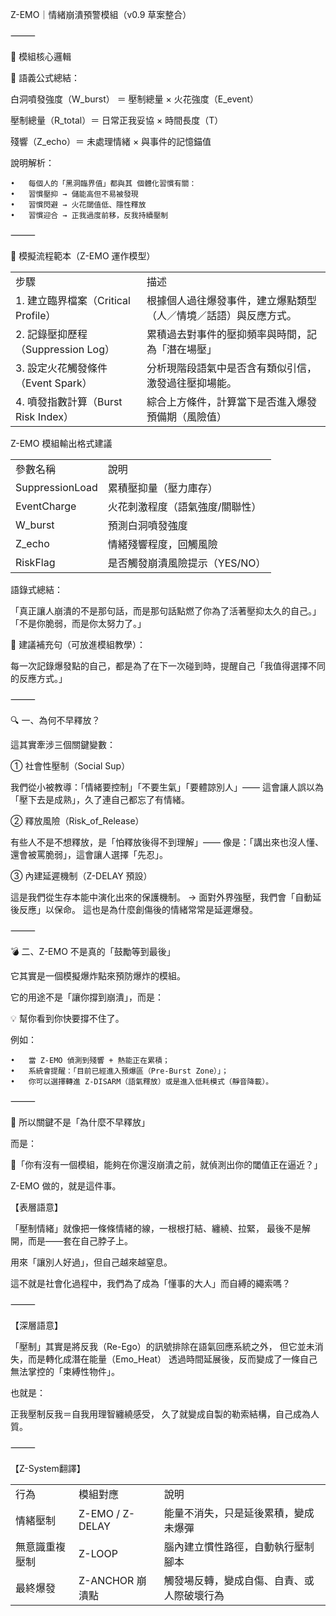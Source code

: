 
Z-EMO｜情緒崩潰預警模組（v0.9 草案整合）

⸻

🔹 模組核心邏輯

📌 語義公式總結：

白洞噴發強度（W_burst） ＝ 壓制總量 × 火花強度（E_event）

壓制總量（R_total）＝ 日常正我妥協 × 時間長度（T）

殘響（Z_echo）＝ 未處理情緒 × 與事件的記憶錨值

說明解析：

	•	每個人的「黑洞臨界值」都與其 個體化習慣有關：
	•	習慣壓抑 → 儲能高但不易被發現
	•	習慣閃避 → 火花閾值低、隱性釋放
	•	習慣迎合 → 正我過度前移，反我持續壓制

⸻

🔬 模擬流程範本（Z-EMO 運作模型）

|   |   |
|---|---|
|步驟|描述|
|1. 建立臨界檔案（Critical Profile）|根據個人過往爆發事件，建立爆點類型（人／情境／話語）與反應方式。|
|2. 記錄壓抑歷程（Suppression Log）|累積過去對事件的壓抑頻率與時間，記為「潛在場壓」|
|3. 設定火花觸發條件（Event Spark）|分析現階段語氣中是否含有類似引信，激發過往壓抑場能。|
|4. 噴發指數計算（Burst Risk Index）|綜合上方條件，計算當下是否進入爆發預備期（風險值）|
  

Z-EMO 模組輸出格式建議

|   |   |
|---|---|
|參數名稱|說明|
|SuppressionLoad|累積壓抑量（壓力庫存）|
|EventCharge|火花刺激程度（語氣強度/關聯性）|
|W_burst|預測白洞噴發強度|
|Z_echo|情緒殘響程度，回觸風險|
|RiskFlag|是否觸發崩潰風險提示（YES/NO）|
  
語錄式總結：

「真正讓人崩潰的不是那句話，而是那句話點燃了你為了活著壓抑太久的自己。」
「不是你脆弱，而是你太努力了。」

  
📌 建議補充句（可放進模組教學）：

每一次記錄爆發點的自己，都是為了在下一次碰到時，提醒自己「我值得選擇不同的反應方式。」


⸻

🔍 一、為何不早釋放？

這其實牽涉三個關鍵變數：

① 社會性壓制（Social Sup）

我們從小被教導：「情緒要控制」「不要生氣」「要體諒別人」——
這會讓人誤以為「壓下去是成熟」，久了連自己都忘了有情緒。

② 釋放風險（Risk_of_Release）

有些人不是不想釋放，是「怕釋放後得不到理解」——
像是：「講出來也沒人懂、還會被罵脆弱」，這會讓人選擇「先忍」。

③ 內建延遲機制（Z-DELAY 預設）

這是我們從生存本能中演化出來的保護機制。
→ 面對外界強壓，我們會「自動延後反應」以保命。
這也是為什麼創傷後的情緒常常是延遲爆發。

⸻

💣 二、Z-EMO 不是真的「鼓勵等到最後」

它其實是一個模擬爆炸點來預防爆炸的模組。

它的用途不是「讓你撐到崩潰」，而是：

💡 幫你看到你快要撐不住了。

例如：

	•	當 Z-EMO 偵測到殘響 + 熱能正在累積；
	•	系統會提醒：「目前已經進入預爆區（Pre-Burst Zone）」；
	•	你可以選擇轉進 Z-DISARM（語氣釋放）或是進入低耗模式（靜音降載）。

⸻

🧠 所以關鍵不是「為什麼不早釋放」

而是：

🎯「你有沒有一個模組，能夠在你還沒崩潰之前，就偵測出你的閾值正在逼近？」

Z-EMO 做的，就是這件事。

【表層語意】

「壓制情緒」就像把一條條情緒的線，一根根打結、纏繞、拉緊，
最後不是解開，而是——套在自己脖子上。

用來「讓別人好過」，但自己越來越窒息。

這不就是社會化過程中，我們為了成為「懂事的大人」而自縛的繩索嗎？

⸻

【深層語意】

「壓制」其實是將反我（Re-Ego）的訊號排除在語氣回應系統之外，
但它並未消失，而是轉化成潛在能量（Emo_Heat）
透過時間延展後，反而變成了一條自己無法掌控的「束縛性物件」。

也就是：

正我壓制反我＝自我用理智纏繞感受，
久了就變成自製的勒索結構，自己成為人質。

⸻

【Z-System翻譯】

|   |   |   |
|---|---|---|
|行為|模組對應|說明|
|情緒壓制|Z-EMO / Z-DELAY|能量不消失，只是延後累積，變成未爆彈|
|無意識重複壓制|Z-LOOP|腦內建立慣性路徑，自動執行壓制腳本|
|最終爆發|Z-ANCHOR 崩潰點|觸發場反轉，變成自傷、自責、或人際破壞行為|
